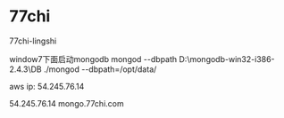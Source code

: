 77chi
=====

77chi-lingshi

window7下面启动mongodb
mongod --dbpath D:\mongodb-win32-i386-2.4.3\DB
./mongod --dbpath=/opt/data/

aws ip:
54.245.76.14

54.245.76.14 mongo.77chi.com